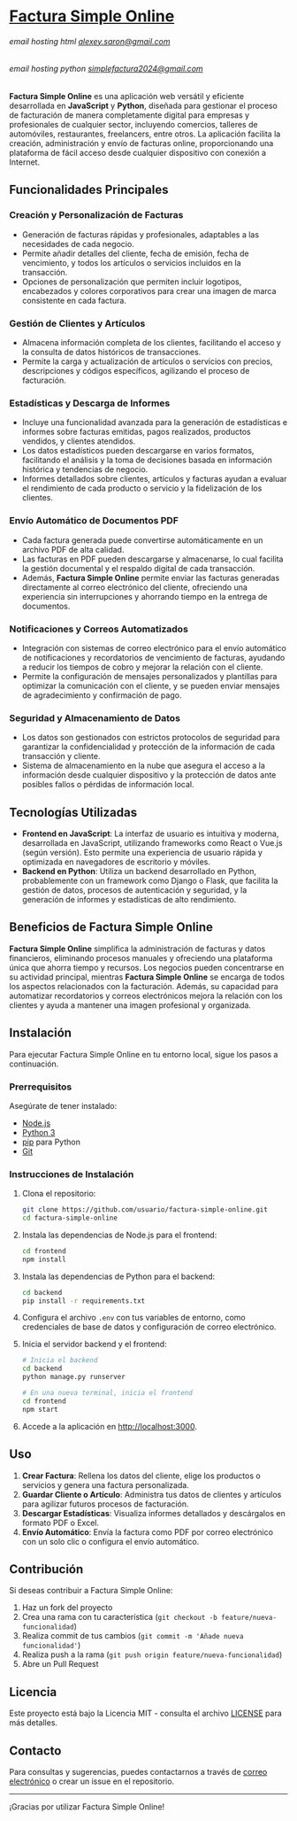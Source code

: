 # [Factura Simple Online](https://factura-simple-on.web.app/)
###### email hosting html alexey.saron@gmail.com
###### email hosting python simplefactura2024@gmail.com

**Factura Simple Online** es una aplicación web versátil y eficiente desarrollada en **JavaScript** y **Python**, diseñada para gestionar el proceso de facturación de manera completamente digital para empresas y profesionales de cualquier sector, incluyendo comercios, talleres de automóviles, restaurantes, freelancers, entre otros. La aplicación facilita la creación, administración y envío de facturas online, proporcionando una plataforma de fácil acceso desde cualquier dispositivo con conexión a Internet.

## Funcionalidades Principales

### Creación y Personalización de Facturas

- Generación de facturas rápidas y profesionales, adaptables a las necesidades de cada negocio.
- Permite añadir detalles del cliente, fecha de emisión, fecha de vencimiento, y todos los artículos o servicios incluidos en la transacción.
- Opciones de personalización que permiten incluir logotipos, encabezados y colores corporativos para crear una imagen de marca consistente en cada factura.

### Gestión de Clientes y Artículos

- Almacena información completa de los clientes, facilitando el acceso y la consulta de datos históricos de transacciones.
- Permite la carga y actualización de artículos o servicios con precios, descripciones y códigos específicos, agilizando el proceso de facturación.

### Estadísticas y Descarga de Informes

- Incluye una funcionalidad avanzada para la generación de estadísticas e informes sobre facturas emitidas, pagos realizados, productos vendidos, y clientes atendidos.
- Los datos estadísticos pueden descargarse en varios formatos, facilitando el análisis y la toma de decisiones basada en información histórica y tendencias de negocio.
- Informes detallados sobre clientes, artículos y facturas ayudan a evaluar el rendimiento de cada producto o servicio y la fidelización de los clientes.

### Envío Automático de Documentos PDF

- Cada factura generada puede convertirse automáticamente en un archivo PDF de alta calidad.
- Las facturas en PDF pueden descargarse y almacenarse, lo cual facilita la gestión documental y el respaldo digital de cada transacción.
- Además, **Factura Simple Online** permite enviar las facturas generadas directamente al correo electrónico del cliente, ofreciendo una experiencia sin interrupciones y ahorrando tiempo en la entrega de documentos.

### Notificaciones y Correos Automatizados

- Integración con sistemas de correo electrónico para el envío automático de notificaciones y recordatorios de vencimiento de facturas, ayudando a reducir los tiempos de cobro y mejorar la relación con el cliente.
- Permite la configuración de mensajes personalizados y plantillas para optimizar la comunicación con el cliente, y se pueden enviar mensajes de agradecimiento y confirmación de pago.

### Seguridad y Almacenamiento de Datos

- Los datos son gestionados con estrictos protocolos de seguridad para garantizar la confidencialidad y protección de la información de cada transacción y cliente.
- Sistema de almacenamiento en la nube que asegura el acceso a la información desde cualquier dispositivo y la protección de datos ante posibles fallos o pérdidas de información local.

## Tecnologías Utilizadas

- **Frontend en JavaScript**: La interfaz de usuario es intuitiva y moderna, desarrollada en JavaScript, utilizando frameworks como React o Vue.js (según versión). Esto permite una experiencia de usuario rápida y optimizada en navegadores de escritorio y móviles.
- **Backend en Python**: Utiliza un backend desarrollado en Python, probablemente con un framework como Django o Flask, que facilita la gestión de datos, procesos de autenticación y seguridad, y la generación de informes y estadísticas de alto rendimiento.

## Beneficios de Factura Simple Online

**Factura Simple Online** simplifica la administración de facturas y datos financieros, eliminando procesos manuales y ofreciendo una plataforma única que ahorra tiempo y recursos. Los negocios pueden concentrarse en su actividad principal, mientras **Factura Simple Online** se encarga de todos los aspectos relacionados con la facturación. Además, su capacidad para automatizar recordatorios y correos electrónicos mejora la relación con los clientes y ayuda a mantener una imagen profesional y organizada.

## Instalación

Para ejecutar Factura Simple Online en tu entorno local, sigue los pasos a continuación.

### Prerrequisitos

Asegúrate de tener instalado:

- [Node.js](https://nodejs.org/)
- [Python 3](https://www.python.org/)
- [pip](https://pip.pypa.io/en/stable/installation/) para Python
- [Git](https://git-scm.com/)

### Instrucciones de Instalación

1. Clona el repositorio:

    ```bash
    git clone https://github.com/usuario/factura-simple-online.git
    cd factura-simple-online
    ```

2. Instala las dependencias de Node.js para el frontend:

    ```bash
    cd frontend
    npm install
    ```

3. Instala las dependencias de Python para el backend:

    ```bash
    cd backend
    pip install -r requirements.txt
    ```

4. Configura el archivo `.env` con tus variables de entorno, como credenciales de base de datos y configuración de correo electrónico.

5. Inicia el servidor backend y el frontend:

    ```bash
    # Inicia el backend
    cd backend
    python manage.py runserver

    # En una nueva terminal, inicia el frontend
    cd frontend
    npm start
    ```

6. Accede a la aplicación en [http://localhost:3000](http://localhost:3000).

## Uso

1. **Crear Factura**: Rellena los datos del cliente, elige los productos o servicios y genera una factura personalizada.
2. **Guardar Cliente o Artículo**: Administra tus datos de clientes y artículos para agilizar futuros procesos de facturación.
3. **Descargar Estadísticas**: Visualiza informes detallados y descárgalos en formato PDF o Excel.
4. **Envío Automático**: Envía la factura como PDF por correo electrónico con un solo clic o configura el envío automático.

## Contribución

Si deseas contribuir a Factura Simple Online:

1. Haz un fork del proyecto
2. Crea una rama con tu característica (`git checkout -b feature/nueva-funcionalidad`)
3. Realiza commit de tus cambios (`git commit -m 'Añade nueva funcionalidad'`)
4. Realiza push a la rama (`git push origin feature/nueva-funcionalidad`)
5. Abre un Pull Request

## Licencia

Este proyecto está bajo la Licencia MIT - consulta el archivo [LICENSE](LICENSE) para más detalles.

## Contacto

Para consultas y sugerencias, puedes contactarnos a través de [correo electrónico](mailto:suzdalenko.suzdalenko@gmail.com) o crear un issue en el repositorio.

---

¡Gracias por utilizar Factura Simple Online!

